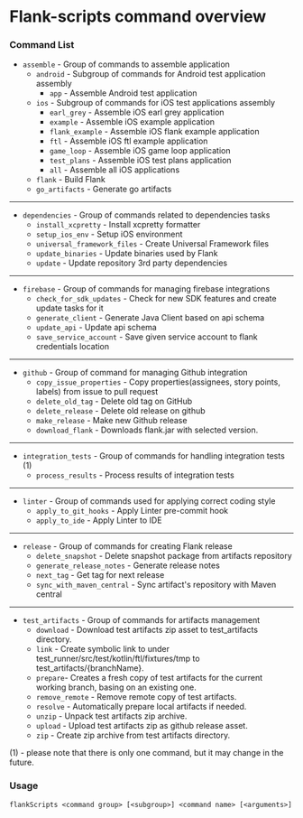 # Flank-scripts command overview

### Command List

- `assemble` - Group of commands to assemble application
  - `android` - Subgroup of commands for Android test application assembly
    - `app` - Assemble Android test application
  - `ios` - Subgroup of commands for iOS test applications assembly
    - `earl_grey` - Assemble iOS earl grey application
    - `example` - Assemble iOS example application
    - `flank_example` - Assemble iOS flank example application
    - `ftl` - Assemble iOS ftl example application
    - `game_loop` - Assemble iOS game loop application
    - `test_plans` - Assemble iOS test plans application
    - `all` - Assemble all iOS applications
  - `flank` - Build Flank
  - `go_artifacts` - Generate go artifacts

___

- `dependencies`   - Group of commands related to dependencies tasks
  - `install_xcpretty` - Install xcpretty formatter
  - `setup_ios_env` - Setup iOS environment
  - `universal_framework_files` - Create Universal Framework files
  - `update_binaries` - Update binaries used by Flank
  - `update` - Update repository 3rd party dependencies
  
___

- `firebase` - Group of commands for managing firebase integrations
  - `check_for_sdk_updates` - Check for new SDK features and create update tasks for it
  - `generate_client` - Generate Java Client based on api schema
  - `update_api` - Update api schema
  - `save_service_account` - Save given service account to flank credentials location

___

- `github` - Group of command for managing Github integration
    - `copy_issue_properties` - Copy properties(assignees, story points, labels) from issue to pull request
    - `delete_old_tag` - Delete old tag on GitHub
    - `delete_release` - Delete old release on github
    - `make_release` - Make new Github release
    - `download_flank` - Downloads flank.jar with selected version.

___

- `integration_tests` - Group of commands for handling integration tests (1)
    - `process_results` - Process results of integration tests

___

- `linter` - Group of commands used for applying correct coding style
    - `apply_to_git_hooks` - Apply Linter pre-commit hook
    - `apply_to_ide` - Apply Linter to IDE

___

- `release` - Group of commands for creating Flank release
    - `delete_snapshot` - Delete snapshot package from artifacts repository
    - `generate_release_notes` - Generate release notes
    - `next_tag` - Get tag for next release
    - `sync_with_maven_central` - Sync artifact's repository with Maven central

___

- `test_artifacts` - Group of commands for artifacts management
    - `download` - Download test artifacts zip asset to test_artifacts directory.
    - `link` - Create symbolic link to under test_runner/src/test/kotlin/ftl/fixtures/tmp to
      test_artifacts/{branchName}.
    - `prepare`- Creates a fresh copy of test artifacts for the current working branch, basing on an existing one.
    - `remove_remote` - Remove remote copy of test artifacts.
    - `resolve` - Automatically prepare local artifacts if needed.
    - `unzip` - Unpack test artifacts zip archive.
    - `upload` - Upload test artifacts zip as github release asset.
    - `zip` - Create zip archive from test artifacts directory.

(1) - please note that there is only one command, but it may change in the future.

### Usage

`flankScripts <command group> [<subgroup>] <command name> [<arguments>]`
